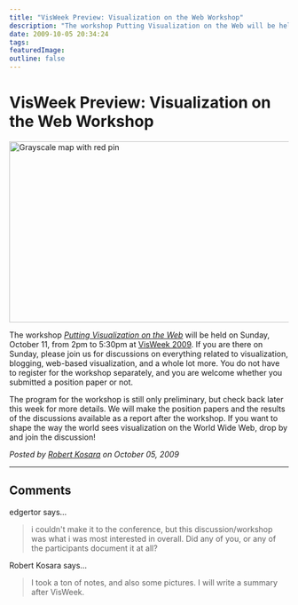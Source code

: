 ```yaml
---
title: "VisWeek Preview: Visualization on the Web Workshop"
description: "The workshop Putting Visualization on the Web will be held on Sunday, October 11, from 2pm to 5:30pm at VisWeek 2009. If you are there on Sunday, please join us for discussions on everything related to visualization, blogging, web-based visualization, and a whole lot more. You do not have to register for the workshop separately, and you are welcome whether you submitted a position paper or not."
date: 2009-10-05 20:34:24
tags: 
featuredImage:
outline: false
---
```


# VisWeek Preview: Visualization on the Web Workshop

<a href="http://eagereyes.org/blog/2009/visweek-visualization-on-the-web-workshop"><img src="https://media.eagereyes.org/media/2009/redpin.jpg" border="0" alt="Grayscale map with red pin" width="560" height="326" /></a>

The workshop <em><a href="http://eagereyes.org/viswebworkshop.html">Putting Visualization on the Web</a></em> will be held on Sunday, October 11, from 2pm to 5:30pm at <a href="http://vis.computer.org/VisWeek2009/">VisWeek 2009</a>. If you are there on Sunday, please join us for discussions on everything related to visualization, blogging, web-based visualization, and a whole lot more. You do not have to register for the workshop separately, and you are welcome whether you submitted a position paper or not.
<!--break-->
The program for the workshop is still only preliminary, but check back later this week for more details. We will make the position papers and the results of the discussions available as a report after the workshop. If you want to shape the way the world sees visualization on the World Wide Web, drop by and join the discussion!


_Posted by <a href="/about">Robert Kosara</a> on October 05, 2009_


<aside class="comments">

---
## Comments

edgertor says…
>	<p>i couldn't make it to the conference, but this discussion/workshop was what i was most interested in overall. Did any of you, or any of the participants document it at all?</p>

Robert Kosara says…
>	<p>I took a ton of notes, and also some pictures. I will write a summary after VisWeek.</p>

</aside>

